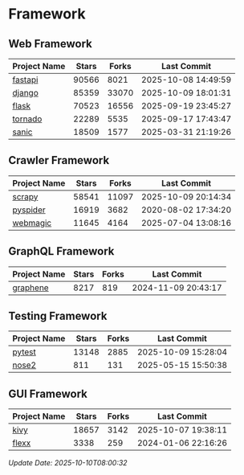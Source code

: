 # Framework

## Web Framework
| Project Name | Stars | Forks | Last Commit |
| ------------ | ----- | ----- | ----------- |
| [fastapi](https://github.com/fastapi/fastapi) | 90566 | 8021 | 2025-10-08 14:49:59 |
| [django](https://github.com/django/django) | 85359 | 33070 | 2025-10-09 18:01:31 |
| [flask](https://github.com/pallets/flask) | 70523 | 16556 | 2025-09-19 23:45:27 |
| [tornado](https://github.com/tornadoweb/tornado) | 22289 | 5535 | 2025-09-17 17:43:47 |
| [sanic](https://github.com/sanic-org/sanic) | 18509 | 1577 | 2025-03-31 21:19:26 |

## Crawler Framework
| Project Name | Stars | Forks | Last Commit |
| ------------ | ----- | ----- | ----------- |
| [scrapy](https://github.com/scrapy/scrapy) | 58541 | 11097 | 2025-10-09 20:14:34 |
| [pyspider](https://github.com/binux/pyspider) | 16919 | 3682 | 2020-08-02 17:34:20 |
| [webmagic](https://github.com/code4craft/webmagic) | 11645 | 4164 | 2025-07-04 13:08:16 |

## GraphQL Framework
| Project Name | Stars | Forks | Last Commit |
| ------------ | ----- | ----- | ----------- |
| [graphene](https://github.com/graphql-python/graphene) | 8217 | 819 | 2024-11-09 20:43:17 |

## Testing Framework
| Project Name | Stars | Forks | Last Commit |
| ------------ | ----- | ----- | ----------- |
| [pytest](https://github.com/pytest-dev/pytest) | 13148 | 2885 | 2025-10-09 15:28:04 |
| [nose2](https://github.com/nose-devs/nose2) | 811 | 131 | 2025-05-15 15:50:38 |

## GUI Framework
| Project Name | Stars | Forks | Last Commit |
| ------------ | ----- | ----- | ----------- |
| [kivy](https://github.com/kivy/kivy) | 18657 | 3142 | 2025-10-07 19:38:11 |
| [flexx](https://github.com/flexxui/flexx) | 3338 | 259 | 2024-01-06 22:16:26 |

*Update Date: 2025-10-10T08:00:32*